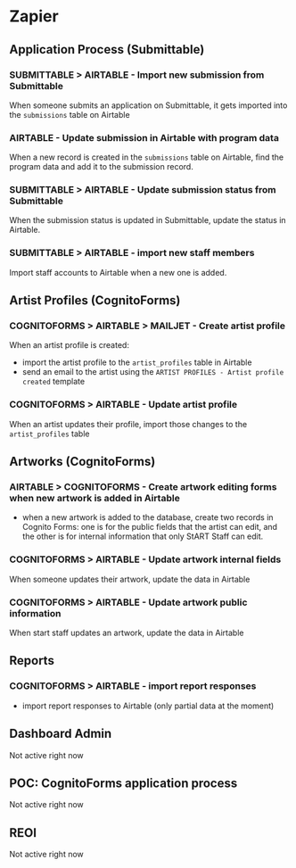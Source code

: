 # Zapier


## Application Process (Submittable)

### SUBMITTABLE > AIRTABLE - Import new submission from Submittable
When someone submits an application on Submittable, it gets imported into the `submissions` table on Airtable
### AIRTABLE - Update submission in Airtable with program data
When a new record is created in the `submissions` table on Airtable, find the program data and add it to the submission record.
### SUBMITTABLE > AIRTABLE - Update submission status from Submittable
When the submission status is updated in Submittable, update the status in Airtable.
### SUBMITTABLE > AIRTABLE - import new staff members
Import staff accounts to Airtable when a new one is added.

## Artist Profiles (CognitoForms)

### COGNITOFORMS > AIRTABLE > MAILJET - Create artist profile
When an artist profile is created:
- import the artist profile to the `artist_profiles` table in Airtable
- send an email to the artist using the `ARTIST PROFILES - Artist profile created` template

### COGNITOFORMS > AIRTABLE - Update artist profile
When an artist updates their profile, import those changes to the `artist_profiles` table

## Artworks (CognitoForms)

### AIRTABLE > COGNITOFORMS - Create artwork editing forms when new artwork is added in Airtable
- when a new artwork is added to the database, create two records in Cognito Forms: one is for the public fields that the artist can edit, and the other is for internal information that only StART Staff can edit.

### COGNITOFORMS > AIRTABLE - Update artwork internal fields
When someone updates their artwork, update the data in Airtable
### COGNITOFORMS > AIRTABLE - Update artwork public information
When start staff updates an artwork, update the data in Airtable

## Reports

### COGNITOFORMS > AIRTABLE - import report responses
- import report responses to Airtable (only partial data at the moment)


## Dashboard Admin

Not active right now

## POC: CognitoForms application process

Not active right now

## REOI

Not active right now